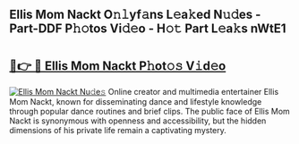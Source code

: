 ## Ellis Mom Nackt O𝚗𝚕yf𝚊ns L𝚎a𝚔ed N𝚞𝚍es - Part-DDF P𝚑𝚘tos Vi𝚍𝚎o - H𝚘𝚝 Part L𝚎a𝚔s nWtE1

# <h2><a href="http://kfdere.oniu.top/?m=Ellis+Mom+Nackt">🔗👉 🔴 Ellis Mom Nackt P𝚑ot𝚘𝚜 V𝚒d𝚎o</a></h2>

[![Ellis Mom Nackt Nu𝚍e𝚜](https://i.imgur.com/0qMVB7G.gif)](http://kfdere.oniu.top/?m=Ellis+Mom+Nackt)
Online creator and multimedia entertainer Ellis Mom Nackt, known for disseminating dance and lifestyle knowledge through popular dance routines and brief clips. The public face of Ellis Mom Nackt is synonymous with openness and accessibility, but the hidden dimensions of his private life remain a captivating mystery.  
